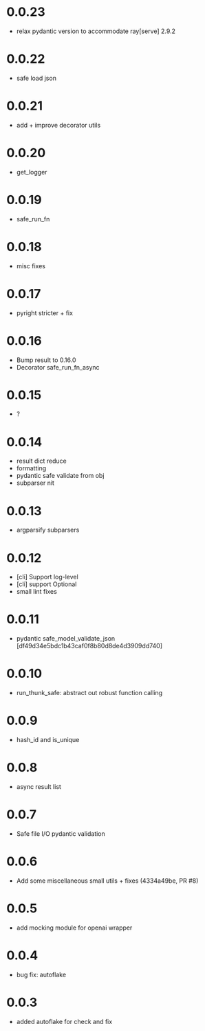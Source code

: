 # 0.0.23

- relax pydantic version to accommodate ray[serve] 2.9.2

# 0.0.22

- safe load json

# 0.0.21

- add + improve decorator utils

# 0.0.20

- get_logger

# 0.0.19

- safe_run_fn

# 0.0.18

- misc fixes

# 0.0.17

- pyright stricter + fix

# 0.0.16

- Bump result to 0.16.0
- Decorator safe_run_fn_async

# 0.0.15

- ?

# 0.0.14

- result dict reduce
- formatting
- pydantic safe validate from obj
- subparser nit

# 0.0.13

- argparsify subparsers

# 0.0.12

- [cli] Support log-level
- [cli] support Optional
- small lint fixes

# 0.0.11

- pydantic safe_model_validate_json [df49d34e5bdc1b43caf0f8b80d8de4d3909dd740]

# 0.0.10

- run_thunk_safe: abstract out robust function calling

# 0.0.9

- hash_id and is_unique

# 0.0.8

- async result list

# 0.0.7

- Safe file I/O pydantic validation

# 0.0.6

- Add some miscellaneous small utils + fixes (4334a49be, PR #8)

# 0.0.5

- add mocking module for openai wrapper

# 0.0.4

- bug fix: autoflake

# 0.0.3

- added autoflake for check and fix
